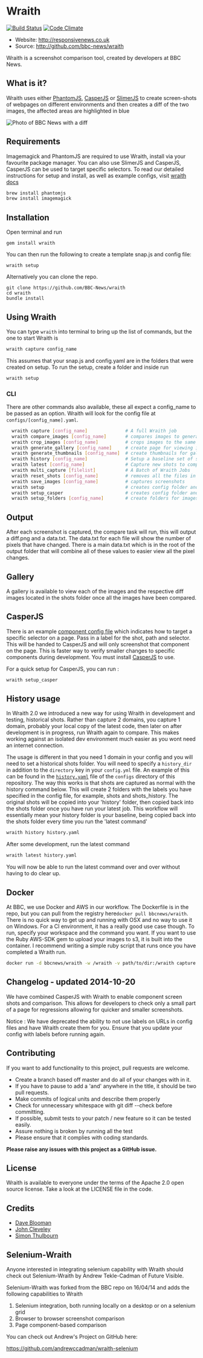 # Wraith

[![Build Status](https://secure.travis-ci.org/BBC-News/wraith.png?branch=master)](http://travis-ci.org/BBC-News/wraith)
[![Code Climate](https://codeclimate.com/github/BBC-News/wraith.png)](https://codeclimate.com/github/BBC-News/wraith)

 * Website: http://responsivenews.co.uk
 * Source: http://github.com/bbc-news/wraith

Wraith is a screenshot comparison tool, created by developers at BBC News.


## What is it?

Wraith uses either [PhantomJS](http://phantomjs.org), [CasperJS](http://casperjs.org/) or
[SlimerJS](http://slimerjs.org) to create screen-shots of webpages on different environments
and then creates a diff of the two images, the affected areas are highlighted in
blue

![Photo of BBC News with a
diff](http://bbc-news.github.io/wraith/img/320_diff.png)


## Requirements

Imagemagick and PhantomJS are required to use Wraith, install via your favourite package manager. You can also use SlimerJS and CasperJS, CasperJS can be used to target specific selectors. To read our detailed instructions for setup and install, as well as example configs, visit [wraith docs](http://bbc-news.github.io/wraith/index.html)

```sh
brew install phantomjs  
brew install imagemagick
```

## Installation

Open terminal and run

    gem install wraith

You can then run the following to create a template snap.js and config file:

    wraith setup

Alternatively you can clone the repo.

    git clone https://github.com/BBC-News/wraith
    cd wraith
    bundle install

## Using Wraith
You can type `wraith` into terminal to bring up the list of commands, but the one to start Wraith is

```sh
wraith capture config_name
```

This assumes that your snap.js and config.yaml are in the folders that were created on setup. To run the setup, create a folder and inside run

```sh
wraith setup
```

### CLI

There are other commands also available, these all expect a config_name to be passed as an option. Wraith will look for the config file at `configs/[config_name].yaml`.  

```sh
  wraith capture [config_name]              # A full Wraith job
  wraith compare_images [config_name]       # compares images to generate diffs
  wraith crop_images [config_name]          # crops images to the same height
  wraith generate_gallery [config_name]     # create page for viewing images
  wraith generate_thumbnails [config_name]  # create thumbnails for gallery
  wraith history [config_name]              # Setup a baseline set of shots
  wraith latest [config_name]               # Capture new shots to compare with baseline
  wraith multi_capture [filelist]           # A Batch of Wraith Jobs
  wraith reset_shots [config_name]          # removes all the files in the shots folder
  wraith save_images [config_name]          # captures screenshots
  wraith setup                              # creates config folder and default config
  wraith setup_casper                       # creates config folder and default config for casper
  wraith setup_folders [config_name]        # create folders for images
```

## Output

After each screenshot is captured, the compare task will run, this will output a diff.png and a data.txt.  The data.txt for each file will show the number of pixels that have changed.  There is a main data.txt which is in the root of the output folder that will combine all of these values to easier view all the pixel changes.

## Gallery

A gallery is available to view each of the images and the respective diff images located in the shots folder once all the images have been compared.

## CasperJS

There is an example [component config file](https://github.com/BBC-News/wraith/blob/master/configs/component.yaml) which indicates how to target a specific selector on a page.  Pass in a label for the shot, path and selector.  This will be handed to CasperJS and will only screenshot that component on the page.  This is faster way to verify smaller changes to specific components during development.  You must install [CasperJS](http://casperjs.org/) to use.

For a quick setup for CasperJS, you can run :

```sh
wraith setup_casper
```

## History usage

In Wraith 2.0 we introduced a new way for using Wraith in development and testing, historical shots.  Rather than capture 2 domains, you capture 1 domain, probably your local copy of the latest code, then later on after development is in progress, run Wraith again to compare.  This makes working against an isolated dev environment much easier as you wont need an internet connection.  

The usage is different in that you need 1 domain in your config and you will need to set a historical shots folder.  You will need to specify a `history_dir` in addition to the `directory` key in your `config.yml` file. An example of this can be found in the [`history.yaml`](https://github.com/BBC-News/wraith/blob/31406956bfc465d087f1d40304630e18dc0f857e/configs/history.yaml#L9-L11) file of the `configs` directory of this repository.  The way this works is that shots are captured as normal with the history command below.  This will create 2 folders with the labels you have specified in the config file, for example, shots and shots_history.  The original shots will be copied into your 'history' folder, then copied back into the shots folder once you have run your latest job.  This workflow will essentially mean your history folder is your baseline, being copied back into the shots folder every time you run the 'latest command'

```sh
wraith history history.yaml
```
After some development, run the latest command
```sh
wraith latest history.yaml
```
You will now be able to run the latest command over and over without having to do clear up.

## Docker
At BBC, we use Docker and AWS in our workflow.  The Dockerfile is in the repo, but you can pull from the registry here`docker pull bbcnews/wraith`.  There is no quick way to get up and running with OSX and no way to use it on Windows.  For a CI environment, it has a really good use case though.  To run, specify your workspace and the command you want.  If you want to use the Ruby AWS-SDK gem to upload your images to s3, it is built into the container.  I recommend writing a simple ruby script that runs once you have completed a Wraith run.

```sh
docker run -d bbcnews/wraith -w /wraith -v path/to/dir:/wraith capture configs/config.yaml
```

## Changelog - updated 2014-10-20
We have combined CasperJS with Wraith to enable component screen shots and comparison.  This allows for developers to check only a small part of a page for regressions allowing for quicker and smaller screenshots.


Notice : We have deprecated the ability to not use labels on URLs in config files and have Wraith create them for you.  Ensure that you update your config with labels before running again.

## Contributing

If you want to add functionality to this project, pull requests are welcome.

 * Create a branch based off master and do all of your changes with in it.
 * If you have to pause to add a 'and' anywhere in the title, it should be two pull requests.
 * Make commits of logical units and describe them properly
 * Check for unnecessary whitespace with git diff --check before committing.
 * If possible, submit tests to your patch / new feature so it can be tested easily.
 * Assure nothing is broken by running all the test
 * Please ensure that it complies with coding standards.

**Please raise any issues with this project as a GitHub issue.**

## License

Wraith is available to everyone under the terms of the Apache 2.0 open source license.
Take a look at the LICENSE file in the code.

## Credits

 * [Dave Blooman](http://twitter.com/dblooman)
 * [John Cleveley](http://twitter.com/jcleveley)
 * [Simon Thulbourn](http://twitter.com/sthulbourn)

## Selenium-Wraith

Anyone interested in integrating selenium capability with Wraith should check out
Selenium-Wraith by Andrew Tekle-Cadman of Future Visible.

Selenium-Wraith was forked from the BBC repo on 16/04/14 and adds the following capabilities to Wraith

1. Selenium integration, both running locally on a desktop or on a selenium grid
2. Browser to browser screenshot comparison
3. Page component-based comparison

You can check out Andrew's Project on GitHub here:

https://github.com/andrewccadman/wraith-selenium
